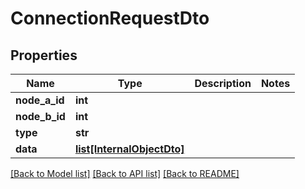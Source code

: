 # ConnectionRequestDto

## Properties
Name | Type | Description | Notes
------------ | ------------- | ------------- | -------------
**node_a_id** | **int** |  | 
**node_b_id** | **int** |  | 
**type** | **str** |  | 
**data** | [**list[InternalObjectDto]**](InternalObjectDto.md) |  | 

[[Back to Model list]](../README.md#documentation-for-models) [[Back to API list]](../README.md#documentation-for-api-endpoints) [[Back to README]](../README.md)

